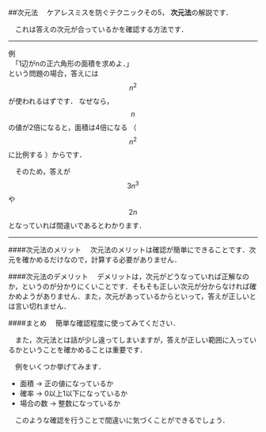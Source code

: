 ##次元法
　ケアレスミスを防ぐテクニックその5， **次元法**の解説です．

　これは答えの次元が合っているかを確認する方法です．

***

例  
　「1辺がnの正六角形の面積を求めよ．」  
という問題の場合，答えには $$n^2$$ が使われるはずです．
なぜなら， $$n$$ の値が2倍になると，面積は4倍になる （ $$n^2$$ に比例する ）からです．

　そのため，答えが $$3n^3$$ や $$2n$$ となっていれば間違いであるとわかります．


***

####次元法のメリット
　次元法のメリットは確認が簡単にできることです．次元を確かめるだけなので，計算する必要がありません．

####次元法のデメリット
　デメリットは，次元がどうなっていれば正解なのか，というのが分かりにくいことです．そもそも正しい次元が分からなければ確かめようがありません．また，次元があっているからといって，答えが正しいとは言い切れません．

####まとめ
　簡単な確認程度に使ってみてください．

　また，次元法とは話が少し違ってしまいますが，答えが正しい範囲に入っているかということを確かめることは重要です．

　例をいくつか挙げてみます．

* 面積  → 正の値になっているか
* 確率  → 0以上1以下になっているか
* 場合の数    → 整数になっているか

　このような確認を行うことで間違いに気づくことができるでしょう．
